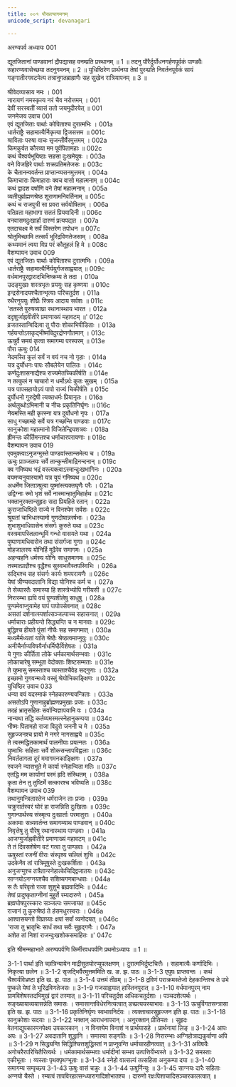 ```yaml
---
title: ००१ पौरप्रत्यागमनम्
unicode_script: devanagari

---
```

अरण्यपर्व
अध्यायः 001

द्यूतजितानां पाण्डवानां द्रौपद्यासह वनम्प्रति प्रस्थानम् ॥ 1 ॥ तदनु पौरैर्दुर्योधनगर्हणपूर्वकं पाण्डवैः सहारण्यवासेच्छया तदनुगमनम् ॥ 2 ॥ युधिष्ठिरेण प्रार्थनया तेषां पुरम्प्रति निवर्तनपूर्वकं सायं गङ्गातीरगवटमेत्य तत्रानुगतब्राह्मणैः सह सुखेन रात्रियापनम् ॥ 3 ॥

श्रीवेदव्यासाय नमः ।	001  
नारायणं नमस्कृत्य नरं चैव नरोत्तमम् ।	001  
देवीं सरस्वतीं व्यासं ततो जयमुदीरयेत् ॥	001  
जनमेजय उवाच	001  
एवं द्यूतजिताः पार्थाः कोपिताश्च दुरात्मभिः ।	001a  
धार्तराष्ट्रैः सहामात्यैर्निकृत्या द्विजसत्तम ॥	001c  
श्राविताः परुषा वाचः सृजन्तीर्वैरमुत्तमम् ।	002a  
किमकुर्वत कौरव्या मम पूर्वपितामहाः ॥	002c  
कथं चैश्वर्यभूयिष्ठाः सहसा दुःखमेयुषः ।	003a  
वने विजह्रिरे पार्थाः शक्रप्रतिमतेजसः ॥	003c  
के चैतानन्ववर्तन्त प्राप्तान्व्यसनमुत्तमम् ।	004a  
किमाचाराः किमाहाराः क्वच वासो महात्मनाम् ॥	004c  
कथं द्वादश वर्षाणि वने तेषां महात्मनाम् ।	005a  
व्यतीयुर्ब्राह्मणश्रेष्ठ शूराणामनिवर्तिनाम् ॥	005c  
कथं च राजपुत्री सा प्रवरा सर्वयोषिताम् ।	006a  
पतिव्रता महाभागा सततं प्रियवादिनी ॥	006c  
वनवासमदुःखार्हा दारुणं प्रत्यपद्यत ।	007a  
एतदाचक्ष्व मे सर्वं विस्तरेण तपोधन ॥	007c  
श्रोतुमिच्छामि तत्सर्वं भूरिद्रविणतेजसाम् ।	008a  
कथ्यमानं त्वया विप्र परं कौतूहलं हि मे ॥	008c  
वैशम्पायन उवाच 	009  
एवं द्यूतजिताः पार्थाः कोपिताश्च दुरात्मभिः ।	009a  
धार्तराष्ट्रैः सहामात्यैर्निर्ययुर्गजसाह्वयात् ॥	009c  
वर्धमानपुरद्वारादभिनिष्क्रम्य ते तदा ।	010a  
उदङ्मुखाः शस्त्रभृतः प्रययुः सह कृष्णया ॥	010c  
इन्द्रसेनादयश्चैतान्भृत्याः परिचतुर्दश ।	011a  
रथैरनुययुः शीघ्रैः स्त्रिय आदाय सर्वशः ॥	011c  
\'ततस्ते पुरुषव्याघ्रा रथानास्थाय भारत ।	012a  
ददृशुर्जाह्नवीतीरे प्रमाणाख्यं महावटम् ॥\'	012c  
व्रजतस्तान्विदित्वा तु पौराः शोकाभिपीडिताः ।	013a  
गर्हयन्तोऽसकृद्भीष्मविदुरद्रोणगौतमान् ।	013c  
ऊचुर्वै समयं कृत्वा समागम्य परस्परम् ॥	013e  
पौरा ऊचुः 	014  
नेदमस्ति कुलं सर्वं न वयं नच नो गृहाः ।	014a  
यत्र दुर्योधनः पापः सौबलेयेन पालितः ।	014c  
कर्णदुःशासनाद्यैश्च राज्यमेतच्चिकीर्षति ॥	014e  
न तत्कुलं न चाचारो न धर्मोऽर्थः कुतः सुखम् ।	015a  
यत्र पापसहायोऽयं पापो राज्यं चिकीर्षति ॥	015c  
दुर्योधनो गुरुद्वेषी त्यक्तधर्मः प्रियानृतः ।	016a  
अर्थलुब्धोऽभिमानी च नीचः प्रकृतिनिर्घृणः ॥	016c  
नेयमस्ति मही कृत्स्ना यत्र दुर्योधनो नृपः ।	017a  
साधु गच्छामहे सर्वे यत्र गच्छन्ति पाण्डवाः ॥	017c  
सानुक्रोशा महात्मानो विजितेन्द्रियशत्रवः ।	018a  
ह्रीमन्तः कीर्तिमन्तश्च धर्माचारपरायणाः ॥	018c  
वैशम्पायन उवाच 	019  
एवमुक्त्वाऽनुजग्मुस्ते पाण्डवांस्तान्समेत्य च ।	019a  
ऊचुः प्राञ्जलयः सर्वे तान्कुन्तीमाद्रिनन्दनान् ॥	019c  
क्व गमिष्यथ भद्रं वस्त्यक्त्वाऽस्मान्दुःखभागिनः ।	020a  
वयमप्यनुयास्यामो यत्र यूयं गमिष्यथ ॥	020c  
अधर्मेण जिताञ्श्रुत्वा युष्मांस्त्यक्तघृणैः परैः ।	021a  
उद्विग्नाः स्मो भृशं सर्वे नास्मान्हातुमिहार्हथ ॥	021c  
भक्तानुरक्तान्सुहृदः सदा प्रियहिते रतान् ।	022a  
कुराजाधिष्ठिते राज्ये न विनश्येम सर्वशः ॥	022c  
श्रूयतां चाभिधास्यामो गुणदोषान्नरर्षभाः ।	023a  
शुभाशुभाधिवासेन संसर्गः कुरुते यथा ॥	023c  
वस्त्रमापस्तिलान्भूमिं गन्धो वासयते यथा ।	024a  
पुष्पाणामधिवासेन तथा संसर्गजा गुणाः ॥	024c  
मोहजालस्य योनिर्हि मूढैरेव समागमः ।	025a  
अहन्यहनि धर्मस्य योनिः साधुसमागमः ॥	025c  
तस्मात्प्राज्ञैश्च वृद्धैश्च सुस्वभावैस्तपस्विभिः ।	026a  
सद्भिश्च सह संसर्गः कार्यः शमपरायणैः ॥	026c  
येषां त्रीण्यवदातानि विद्या योनिश्च कर्म च ।	027a  
ते सेव्यास्तैः समास्या हि शास्त्रेभ्योपि गरीयसी ॥	027c  
निरारम्भा ह्यपि वयं पुण्यशीलेषु साधुषु ।	028a  
पुण्यमेवाप्नुयामेह पापं पापोपसेवनात् ॥	028c  
असतां दर्शनात्स्पर्शात्सञ्जल्पाच्च सहासनात् ।	029a  
धर्माचाराः प्रहीयन्ते सिद्ध्यन्ति च न मानवाः ॥	029c  
बुद्धिश्च हीयते पुंसां नीचैः सह समागमात् ।	030a  
मध्यमैर्मध्यतां याति श्रेष्ठैः श्रेष्ठत्वमाप्नुयुः ॥	030c  
अनीचैर्नाप्यविषयैर्नाधर्मिष्ठैर्विशेषतः ।	031a  
ये गुणाः कीर्तिता लोके धर्मकामार्थसम्भवाः ।	031c  
लोकाचारेषु सम्भूता वेदोक्ताः शिष्टसम्मताः ॥	031e  
ते युष्मासु समस्ताश्च व्यस्ताश्चैवेह सद्गुणाः ।	032a  
इच्छामो गुणवन्मध्ये वस्तुं श्रेयोभिकाङ्क्षिणः ॥	032c  
युधिष्ठिर उवाच 	033  
धन्या वयं यदस्माकं स्नेहकारुण्ययन्त्रिताः ।	033a  
असतोऽपि गुणानाहुर्ब्राह्मणप्रमुखाः प्रजाः ॥	033c  
तदहं भ्रातृसहितः सर्वान्विज्ञापयामि वः ।	034a  
नान्यथा तद्धि कर्तव्यमस्मत्स्नेहानुकम्पया ॥	034c  
भीष्मः पितामहो राजा विदुरो जननी च मे ।	035a  
सुहृज्जनश्च प्रायो मे नगरे नागसाह्वये ॥	035c  
ते त्वस्मद्धितकामार्थं पालनीयाः प्रयत्नतः ।	036a  
युष्माभिः सहिताः सर्वे शोकसन्तापविह्वलाः ॥	036c  
निवर्ततागता दूरं ममागमनकाङ्क्षिणः ।	037a  
स्वजने न्यासभूते मे कार्या स्नेहान्विता मतिः ॥	037c  
एतद्धि मम कार्याणां परमं हृदि संस्थितम् ।	038a  
कृता तेन तु तुष्टिर्मे सत्कारश्च भविष्यति ॥	038c  
वैशम्पायन उवाच 	039  
तथानुमन्त्रितास्तेन धर्मराजेन ताः प्रजाः ।	039a  
चक्रुरार्तस्वरं घोरं हा राजन्निति दुःखिताः ॥	039c  
गुणान्पार्थस्य संस्मृत्य दुःखार्ताः परमातुराः ।	040a  
अकामाः सन्न्यवर्तन्त समागम्याथ पाण्डवान् ॥	040c  
निवृत्तेषु तु पौरेषु रथानास्थाय पाण्डवाः ।	041a  
आजग्मुर्जाह्नवीतीरे प्रमाणाख्यं महावटम् ॥	041c  
ते तं दिवसशेषेण वटं गत्वा तु पाण्डवाः ।	042a  
ऊषुस्तां रजनीं वीराः संस्पृश्य सलिलं शुचि ॥	042c  
उदकेनैव तां रात्रिमूषुस्ते दुःखकर्शिताः ।	043a  
अनुजग्मुश्च तत्रैतान्स्नेहात्केचिद्द्विजातयः ॥	043c  
साग्नयोऽनग्नयश्चैव सशिष्यगणबान्धवाः ।	044a  
स तैः परिवृतो राजा शुशुभे ब्रह्मवादिभिः ॥	044c  
तेषां प्रादुष्कृताग्नीनां मुहूर्ते रम्यदारुणे ।	045a  
ब्रह्मघोषपुरस्कारः सञ्जल्पः समजायत ॥	045c  
राजानं तु कुरुश्रेष्ठं ते हंसमधुरस्वराः ।	046a  
आश्वासयन्तो विप्राग्र्याः क्षपां सर्वां व्यनोदयत् ॥	046c  
\'राजा तु भ्रातृभिः सार्धं तथा सर्वैः सुहृद्गणैः ।	047a  
अशेत तां निशां राजन्दुःखशोकसमाहितः ॥\'	047c  
	
इति श्रीमन्महाभाते अरण्यपर्वणि किर्मीरवधपर्वणि प्रथमोऽध्यायः ॥ 1 ॥

3-1-1 पार्था इति च्छत्रिन्यायेन माद्रीसुतयोरप्युपलक्षणम् । दुरात्मभिर्दुष्टचित्तैः । सहामात्यैः कर्णादिभिः । निकृत्या छलेन ॥ 
3-1-2 सृजद्भिर्वैरमुत्तममिति ख. ङ. झ. पाठः ॥ 3-1-3 एयुषः प्राप्तवन्तः । कथं चैश्वर्यविभ्रष्टा इति ख. झ. पाठः ॥ 
3-1-4 उत्तमं तीव्रम् ॥
 3-1-8 द्रविणं पराक्रमस्तेजो देहकान्तिश्च ते उभे पुष्कले येषां ते भूरिद्रविणतेजसः ॥
 3-1-9 गजसाह्वयात् हास्तिनपुरात् ॥
 3-1-10 वर्धमानपुरम् नाम ग्रामविशेषस्तदभिमुखं द्वारं तस्मात् ॥
 3-1-11 परिचतुर्दश अधिकचतुर्दशाः । पञ्चदशेत्यर्थः । सङ्ख्यायाव्ययासन्नेति समासः । समासान्तविधेरनित्यत्वात् डच्प्रत्ययस्याभावः ॥ 
3-1-13 ऊचुर्विगतसन्त्रासा इति ख. झ. पाठः ॥ 
3-1-16 प्रकृतिनिर्घृणः स्वभावनिर्दयः । त्यक्ताचारसुहृज्जन इति झ. पाठः ॥ 
3-1-18 सानुक्रोशाः सदयाः ॥
 3-1-22 भक्तान् आराधनापरान् । अनुरक्तान् प्रीतिमतः । सुहृदः वेतनाद्युपकारमनपेक्ष्य उपकारकान् । न विनश्येम विनाशं न प्रार्थयासहे । प्रार्थनायां लिङ् ॥
 3-1-24 आपः अपः ॥ 
3-1-27 अवदातानि शुद्धानि । समास्या सङ्गतिः ॥
 3-1-28 निरारम्भाः अग्निहोत्राद्यकुर्वाणा अपि ॥ 
3-1-29 न सिद्ध्यन्ति सिद्धिश्चित्तशुद्धिस्तां न प्राप्नुवन्ति धर्माचारहीनत्वात् ॥ 
3-1-31 अविषयैः अगोचरैरपरिचितैरित्यर्थः । धर्मकामार्थसम्भवाः धर्मादीनां सम्भव उत्पत्तिर्येभ्यस्ते ॥ 
3-1-32 समस्ताः एकीभूताः । व्यस्ताः पृथक्पृथग्भूताः ॥
 3-1-34 स्नेहो वात्सल्यं तत्सहिता अनुकम्पा दया ॥ 
3-1-40 समागम्य सम्पृच्छ्य 3-1-43 ऊषुः वासं चक्रुः ॥ 3-1-44 ऊषुर्निन्युः ॥
 3-1-45 साग्नयः दारैः सहिताः अग्नयो यैस्ते । रम्यत्वं तापविरहात्सन्ध्यारागादिशोभातश्च । दारुणो रक्षःपिशाचादिसञ्चारकालत्वात् ॥